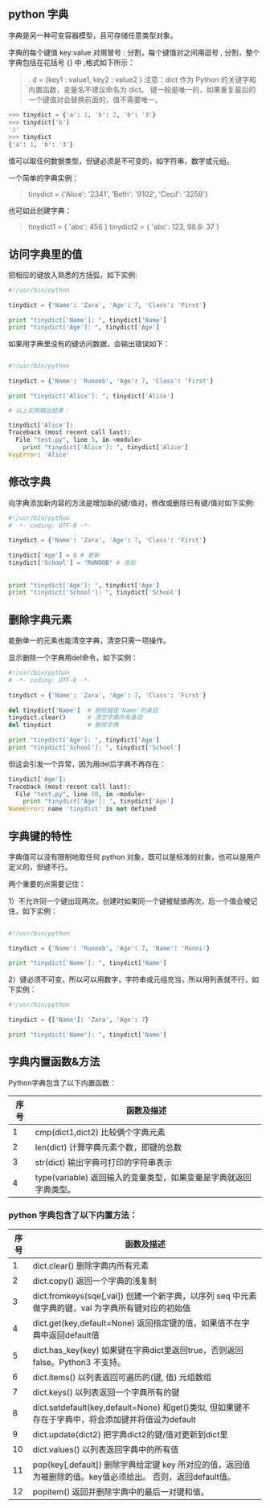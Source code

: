 ## python 字典
字典是另一种可变容器模型，且可存储任意类型对象。

字典的每个键值 key:value 对用冒号 : 分割，每个键值对之间用逗号 , 分割，整个字典包括在花括号 {} 中 ,格式如下所示： 
>. d = {key1 : value1, key2 : value2 }
注意：dict 作为 Python 的关键字和内置函数，变量名不建议命名为 dict。
键一般是唯一的，如果重复最后的一个键值对会替换前面的，值不需要唯一。
```python
>>> tinydict = {'a': 1, 'b': 2, 'b': '3'}
>>> tinydict['b']
'3'
>>> tinydict
{'a': 1, 'b': '3'}
```
值可以取任何数据类型，但键必须是不可变的，如字符串，数字或元组。

一个简单的字典实例：
> tinydict = {'Alice': '2341', 'Beth': '9102', 'Cecil': '3258'}

也可如此创建字典：

> tinydict1 = { 'abc': 456 }
tinydict2 = { 'abc': 123, 98.6: 37 }

## 访问字典里的值
把相应的键放入熟悉的方括弧，如下实例:

```python 
#!/usr/bin/python
 
tinydict = {'Name': 'Zara', 'Age': 7, 'Class': 'First'}
 
print "tinydict['Name']: ", tinydict['Name']
print "tinydict['Age']: ", tinydict['Age']
```
如果用字典里没有的键访问数据，会输出错误如下：

```python 

#!/usr/bin/python
 
tinydict = {'Name': 'Runoob', 'Age': 7, 'Class': 'First'}
 
print "tinydict['Alice']: ", tinydict['Alice']

# 以上实例输出结果：

tinydict['Alice']: 
Traceback (most recent call last):
  File "test.py", line 5, in <module>
    print "tinydict['Alice']: ", tinydict['Alice']
KeyError: 'Alice'

```

## 修改字典
向字典添加新内容的方法是增加新的键/值对，修改或删除已有键/值对如下实例:

```python
#!/usr/bin/python
# -*- coding: UTF-8 -*-
 
tinydict = {'Name': 'Zara', 'Age': 7, 'Class': 'First'}
 
tinydict['Age'] = 8 # 更新
tinydict['School'] = "RUNOOB" # 添加
 
 
print "tinydict['Age']: ", tinydict['Age']
print "tinydict['School']: ", tinydict['School']
```
## 删除字典元素
能删单一的元素也能清空字典，清空只需一项操作。

显示删除一个字典用del命令，如下实例：
```python
#!/usr/bin/python
# -*- coding: UTF-8 -*-
 
tinydict = {'Name': 'Zara', 'Age': 7, 'Class': 'First'}
 
del tinydict['Name']  # 删除键是'Name'的条目
tinydict.clear()      # 清空字典所有条目
del tinydict          # 删除字典
 
print "tinydict['Age']: ", tinydict['Age'] 
print "tinydict['School']: ", tinydict['School']
```
但这会引发一个异常，因为用del后字典不再存在：
```python
tinydict['Age']: 
Traceback (most recent call last):
  File "test.py", line 10, in <module>
    print "tinydict['Age']: ", tinydict['Age'] 
NameError: name 'tinydict' is not defined

```
## 字典键的特性

字典值可以没有限制地取任何 python 对象，既可以是标准的对象，也可以是用户定义的，但键不行。

两个重要的点需要记住：

1）不允许同一个键出现两次。创建时如果同一个键被赋值两次，后一个值会被记住，如下实例：

```python

#!/usr/bin/python
 
tinydict = {'Name': 'Runoob', 'Age': 7, 'Name': 'Manni'} 
 
print "tinydict['Name']: ", tinydict['Name']
```
2）键必须不可变，所以可以用数字，字符串或元组充当，所以用列表就不行，如下实例：
```python
#!/usr/bin/python
 
tinydict = {['Name']: 'Zara', 'Age': 7} 
 
print "tinydict['Name']: ", tinydict['Name']
```

## 字典内置函数&方法
Python字典包含了以下内置函数：

|序号   |函数及描述   |
|-------|---------|
|1   |cmp(dict1,dict2) 比较俩个字典元素  |
|2   |len(dict) 计算字典元素个数，即键的总数   |
|3   |str(dict) 输出字典可打印的字符串表示  |
|4   |type(variable) 返回输入的变量类型，如果变量是字典就返回字典类型。   |

### python 字典包含了以下内置方法：
|序号   |函数及描述   |
|----   |----   |
|1   |dict.clear() 删除字典内所有元素    |
|2   |dict.copy() 返回一个字典的浅复制   |
|3   |dict.fromkeys(sqe[,val]) 创建一个新字典，以序列 seq 中元素做字典的键，val 为字典所有键对应的初始值   |
|4   |dict.get(key,default=None) 返回指定键的值，如果值不在字典中返回default值    |
|5   |dict.has_key(key) 如果键在字典dict里返回true，否则返回false。Python3 不支持。  |
|6  |dict.items() 以列表返回可遍历的(键, 值) 元组数组   |
|7  |dict.keys() 以列表返回一个字典所有的键  |
|8   |dict.setdefault(key,default=None) 和get()类似, 但如果键不存在于字典中，将会添加键并将值设为default   |
|9  |dict.update(dict2) 把字典dict2的键/值对更新到dict里  |
|10   |dict.values() 以列表返回字典中的所有值   |
|11   |pop(key[,default]) 删除字典给定键 key 所对应的值，返回值为被删除的值。key值必须给出。 否则，返回default值。  |
|12   |popitem() 返回并删除字典中的最后一对键和值。  |
